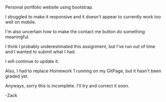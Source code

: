 Personal portfolio website using bootstrap.

I struggled to make it responsive and it doesn't appear to currently work too well on mobile.

I'm also uncertain how to make the contact me button do something meaningful.

I think I probably underestimated this assignment, but I've run out of time and I wanted to submit what I had. 

I will continue to update it.

Also, I had to replace Homework 1 running on my GitPage, but it hasn't been graded yet.

Anyways, sorry this is incomplete. I'll try and correct it soon.

-Zack